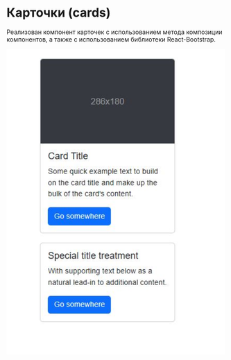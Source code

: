 # Карточки (cards)

Реализован компонент карточек с использованием метода композиции компонентов, а также с использованием библиотеки React-Bootstrap.

<img width="900" alt="cards-screenshot" src="https://github.com/Mali-zi/cards/blob/master/src/components/cards-screenshot.JPG?raw=true">